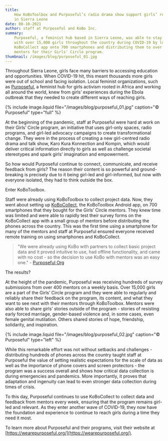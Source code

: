 ```yaml
---
title:
    How KoBoToolbox and Purposeful’s radio drama show support girls’ resistance
    in Sierra Leone
date: 08-10-2021
author: staff at Purposeful and KoBo Inc.
summary:
    Purposeful, a feminist hub based in Sierra Leone, was able to stay connected
    with over 15,000 girls throughout the country during COVID-19 by loading the
    KoBoCollect app onto 700 smartphones and distributing them to over 700
    mentors for their Girls' Circle program.
thumbnail: /images/blog/purposeful_01.jpg
---
```


Throughout Sierra Leone, girls face many barriers to accessing education and
opportunities. When COVID-19 hit, this meant thousands more girls were out of
school and facing isolation. Local feminist organizations, such as
[Purposeful](https://wearepurposeful.org/), a feminist hub for girls activism
rooted in Africa and working all around the world, knew from girls’ experiences
during the Ebola outbreak that they needed to create different ways of reaching
girls.

{% include image.liquid file="/images/blog/purposeful_01.jpg" caption="© Purposeful" type="full" %}

At the beginning of the pandemic, staff at Purposeful were hard at work on their
Girls’ Circle program, an initiative that uses girl-only spaces, radio programs,
and girl-led advocacy campaigns to create transformational change. They were in
the process of creating a new girl-centred radio drama and talk show, Karo Kura
Konnection and Kompin, which would deliver critical information directly to
girls as well as challenge societal stereotypes and spark girls’ imagination and
empowerment.

So how would Purposeful continue to connect, communicate, and receive feedback
from girls? The reason their content is so powerful and ground-breaking is
precisely due to it being girl-led and girl-informed, but now with everyone
isolated, they had to think outside the box.

Enter KoBoToolbox.

Staff were already using KoBoToolbox to collect project data. Now, they went
about setting up
[KoBoCollect](https://support.kobotoolbox.org/kobocollect-android.html), the
KoBoToolbox Android app, on 700 smartphones that they bought for the Girls’
Circle mentors. They knew time was limited and were able to rapidly test their
survey forms on the KoBoCollect app with a small group of mentors before
distributing the phones across the country. This was the first time using a
smartphone for many of the mentors and staff at Purposeful ensured everyone
received remote training on using smartphones and KoBoCollect.

> "We were already using KoBo with partners to collect basic project data and it
> proved intuitive to use, had offline functionality, and came with no cost - so
> the decision to use KoBo with mentors was an easy one." -
> [Purposeful Org](https://we-are-purposeful.medium.com/the-importance-of-girls-voices-during-emergencies-here-s-how-we-listened-dc5babf5ac91)

The results?

At the height of the pandemic, Purposeful was receiving hundreds of survey
submissions from over 400 mentors on a weekly basis. Over 15,000 girls are a
part of the Girls’ Circle program and they were able to regularly and reliably
share their feedback on the program, its content, and what they want to see next
with their mentors through KoBoToolbox. Mentors were also able to share girls’
stories outside of the program - stories of resisting early forced marriage,
gender-based violence and, in some cases, even female genital mutilation. Others
shared stories of hope, friendship, solidarity, and inspiration.

{% include image.liquid file="/images/blog/purposeful_02.jpg" caption="© Purposeful" type="left" %}

While this remarkable effort was not without setbacks and challenges -
distributing hundreds of phones across the country taught staff at Purposeful
the value of setting realistic expectations for the scale of data as well as the
importance of phone covers and screen protectors - the program was a success
overall and shows how critical data collection is during emergencies and
pandemics. More importantly, it proves that adaptation and ingenuity can lead to
even stronger data collection during times of crisis.

To this day, Purposeful continues to use KoBoCollect to collect data and
feedback from mentors every week, ensuring that the program remains girl-led and
relevant. As they enter another wave of COVID-19, they now have the foundation
and experience to continue to reach girls during a time they need it most.

To learn more about Purposeful and their programs, visit their website at
[https://wearepurposeful.org/](https://wearepurposeful.org/).
